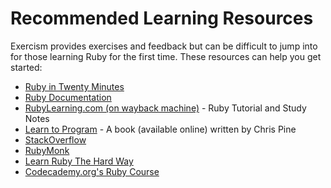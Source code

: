 # Recommended Learning Resources

Exercism provides exercises and feedback but can be difficult to jump into for those learning Ruby for the first time. These resources can help you get started:

* [Ruby in Twenty Minutes](https://www.ruby-lang.org/en/documentation/quickstart/)
* [Ruby Documentation](http://ruby-doc.org/)
* [RubyLearning.com (on wayback machine)](http://web.archive.org/web/20210813230808/https://rubylearning.com/) - Ruby Tutorial and Study Notes
* [Learn to Program](http://pine.fm/LearnToProgram/) - A book (available online) written by Chris Pine
* [StackOverflow](http://stackoverflow.com/questions/tagged/ruby)
* [RubyMonk](https://rubymonk.com/)
* [Learn Ruby The Hard Way](http://learnrubythehardway.org/book/)
* [Codecademy.org's Ruby Course](https://www.codecademy.com/learn/ruby)
